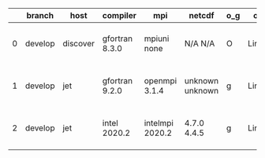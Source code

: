 |    | branch   | host     | compiler       | mpi             | netcdf          | o_g   | os    | build   | u_pass   | u_fail   | s_pass   | s_fail   | e_pass   | e_fail   | nuopc_pass   | nuopc_fail   | artifacts_hash                                                                                                                                           | modified                  |
|----|----------|----------|----------------|-----------------|-----------------|-------|-------|---------|----------|----------|----------|----------|----------|----------|--------------|--------------|----------------------------------------------------------------------------------------------------------------------------------------------------------|---------------------------|
|  0 | develop  | discover | gfortran 8.3.0 | mpiuni none     | N/A N/A         | O     | Linux | pass    | pending  | pending  | pending  | pending  | pending  | pending  | pending      | pending      | [artifacts](https://github.com/esmf-org/esmf-test-artifacts/tree/8772ed5b05000db6afae5a2e60dcd27746cbe9ae/develop/discover/gfortran/8.3.0/O/mpiuni/none) | 2022-07-21 01:14:52 -0400 |
|  1 | develop  | jet      | gfortran 9.2.0 | openmpi 3.1.4   | unknown unknown | g     | Linux | fail    | fail     | fail     | fail     | fail     | fail     | fail     | 0            | 50           | [artifacts](https://github.com/esmf-org/esmf-test-artifacts/tree/31b7d873f3f745865aef94e69c8e251a13c43740/develop/jet/gfortran/9.2.0/g/openmpi/3.1.4)    | 2022-07-21 04:05:42 +0000 |
|  2 | develop  | jet      | intel 2020.2   | intelmpi 2020.2 | 4.7.0 4.4.5     | g     | Linux | pass    | pending  | pending  | pending  | pending  | pending  | pending  | pending      | pending      | [artifacts](https://github.com/esmf-org/esmf-test-artifacts/tree/6e465f8f4f0a2ea6c801e33845682e19c21efe85/develop/jet/intel/2020.2/g/intelmpi/2020.2)    | 2022-07-21 04:08:28 +0000 |